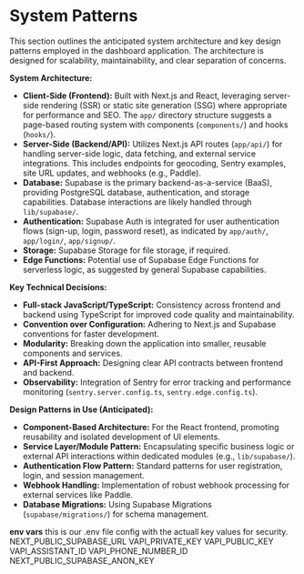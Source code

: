 # System Patterns

This section outlines the anticipated system architecture and key design patterns employed in the dashboard application. The architecture is designed for scalability, maintainability, and clear separation of concerns.

**System Architecture:**

- **Client-Side (Frontend):** Built with Next.js and React, leveraging server-side rendering (SSR) or static site generation (SSG) where appropriate for performance and SEO. The `app/` directory structure suggests a page-based routing system with components (`components/`) and hooks (`hooks/`).
- **Server-Side (Backend/API):** Utilizes Next.js API routes (`app/api/`) for handling server-side logic, data fetching, and external service integrations. This includes endpoints for geocoding, Sentry examples, site URL updates, and webhooks (e.g., Paddle).
- **Database:** Supabase is the primary backend-as-a-service (BaaS), providing PostgreSQL database, authentication, and storage capabilities. Database interactions are likely handled through `lib/supabase/`.
- **Authentication:** Supabase Auth is integrated for user authentication flows (sign-up, login, password reset), as indicated by `app/auth/`, `app/login/`, `app/signup/`.
- **Storage:** Supabase Storage for file storage, if required.
- **Edge Functions:** Potential use of Supabase Edge Functions for serverless logic, as suggested by general Supabase capabilities.

**Key Technical Decisions:**

- **Full-stack JavaScript/TypeScript:** Consistency across frontend and backend using TypeScript for improved code quality and maintainability.
- **Convention over Configuration:** Adhering to Next.js and Supabase conventions for faster development.
- **Modularity:** Breaking down the application into smaller, reusable components and services.
- **API-First Approach:** Designing clear API contracts between frontend and backend.
- **Observability:** Integration of Sentry for error tracking and performance monitoring (`sentry.server.config.ts`, `sentry.edge.config.ts`).

**Design Patterns in Use (Anticipated):**

- **Component-Based Architecture:** For the React frontend, promoting reusability and isolated development of UI elements.
- **Service Layer/Module Pattern:** Encapsulating specific business logic or external API interactions within dedicated modules (e.g., `lib/supabase/`).
- **Authentication Flow Pattern:** Standard patterns for user registration, login, and session management.
- **Webhook Handling:** Implementation of robust webhook processing for external services like Paddle.
- **Database Migrations:** Using Supabase Migrations (`supabase/migrations/`) for schema management.

**env vars** this is our .env file config with the actuall key values for security.
NEXT_PUBLIC_SUPABASE_URL
VAPI_PRIVATE_KEY
VAPI_PUBLIC_KEY
VAPI_ASSISTANT_ID
VAPI_PHONE_NUMBER_ID
NEXT_PUBLIC_SUPABASE_ANON_KEY